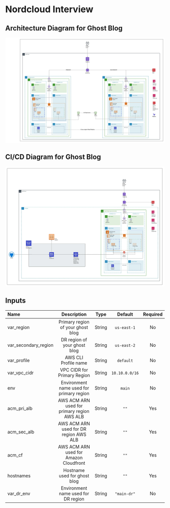 
# Nordcloud Interview

## Architecture Diagram for Ghost Blog

![Architecture Image](Architecture_Diagram.jpeg)

## CI/CD Diagram for Ghost Blog

![Pipeline Architecture](Architecture_Diagram_Pipeline.jpeg)

## Inputs

| Name| Description| Type| Default| Required|
| :--- | :---: | :---: | :---: | :---: |
| var_region           | Primary region of your ghost blog            | String           | <code>us-east-1</code>       | No |
| var_secondary_region | DR region of your ghost blog                 | String           | <code>us-east-2</code>       | No |
| var_profile          | AWS CLI Profile name                         | String           | <code>default</code>         | No |
| var_vpc_cidr         | VPC CIDR for Primary Region                  | String           | <code>10.10.0.0/16</code>    | No |
| env                  | Environment name used for primary region     | String           | <code>main</code>            | No |
| acm_pri_alb          | AWS ACM ARN used for primary region AWS ALB  | String           | <code>""</code>              | Yes|
| acm_sec_alb          | AWS ACM ARN used for DR region AWS ALB       | String           | <code>""</code>              | Yes|
| acm_cf               | AWS ACM ARN used for Amazon Cloudfront       | String           | <code>""</code>              | Yes|
| hostnames            | Hostname used for ghost blog                 | String           | <code>""</code>              | Yes|
| var_dr_env           | Environment name used for DR region          | String           | <code>"main-dr"</code>       | No |
